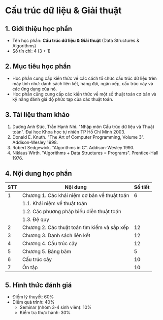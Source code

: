 # Cấu trúc dữ liệu & Giải thuật


## 1. Giới thiệu học phần

* Tên học phần: **Cấu trúc dữ liệu & Giải thuật** (Data Structures & Algorithms)
* Số tín chỉ: 4 (3 + 1)

## 2. Mục tiêu học phần
* Học phần cung cấp kiến thức về các cách tổ chức cấu trúc dữ liệu trên máy tính như: danh sách liên kết, hàng đợi, ngăn xếp, cấu trúc cây và các ứng dụng của nó.
* Học phần cũng cung cấp các kiến thức về một số thuật toán cơ bản và kỹ năng đánh giá độ phức tạp của các thuật toán.

## 3. Tài liệu tham khảo

1. Dương Anh Đức, Trần Hạnh Nhi. "Nhập môn Cấu trúc dữ liệu và Thuật toán". Đại học Khoa học tự nhiên TP Hồ Chí Minh 2003.
2. Donald E. Knuth. "The Art of Computer Programming, Volume 3". Addison-Wesley 1998.
3. Robert Sedgewick. "Algorithms in C". Addison-Wesley 1990.
4. Niklaus Wirth. "Algorithms + Data Structures = Programs". Prentice-Hall 1976.

## 4. Nội dung học phần

| STT | Nội dung | Số tiết |
| --- | ------------------ | --- |
| 1   | Chương 1. Các khái niệm cơ bản về thuật toán | 6 |\
|     |  1.1. Khái niệm về thuật toán
|     |  1.2. Các phương pháp biểu diễn thuật toán
|     |  1.3. Đệ quy
| 2   | Chương 2. Các thuật toán tìm kiếm và sắp xếp | 12|
| 3   | Chương 3. Danh sách liên kết                 | 12|
| 4   | Chương 4. Cấu trúc cây                       | 12|
| 5   | Chương 5. Bảng băm                           | 5 |
| 6   | Cấu trúc cây                                 | 10|
| 7   | Ôn tập | 10|

## 5. Hình thức đánh giá

* Điểm lý thuyết: 60% 
* Điểm quá trình: 40%
  * Seminar (nhóm 3-4 sinh viên): 10%
  * Kiểm tra thực hành: 30%
